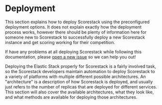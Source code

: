 Deployment
==========

This section explains how to deploy Scorestack using the preconfigured deployment options. It does not explain exactly how the deployment process works, however there should be plenty of information here for someone new to Scorestack to successfully deploy a new Scorestack instance and get scoring working for their competition.

If have any problems at all deploying Scorestack while following this documentation, please [open a new issue](https://github.com/scorestack/scorestack/issues/new/choose) so we can help you out!

Deploying the Elastic Stack properly for Scorestack is a fairly involved task, so the Scorestack developers maintain automation to deploy Scorestack to a variety of platforms with multiple different possible architectures. An "architecture" is a description of how Scorestack is deployed, and usually just refers to the number of replicas that are deployed for different services. This section will also cover the available architectures, what they look like, and what methods are available for deploying those architectures.